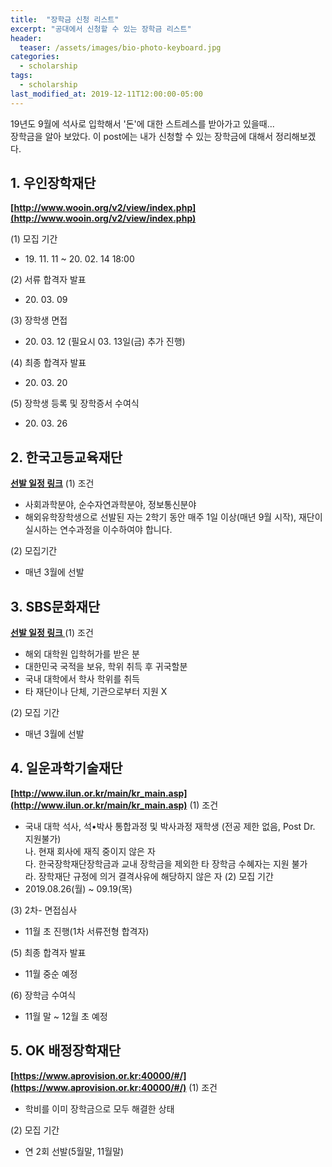 ```yaml
---
title:  "장학금 신청 리스트"
excerpt: "공대에서 신청할 수 있는 장학금 리스트"
header:
  teaser: /assets/images/bio-photo-keyboard.jpg
categories:
  - scholarship
tags:
  - scholarship
last_modified_at: 2019-12-11T12:00:00-05:00
---
```

19년도 9월에 석사로 입학해서 '돈'에 대한 스트레스를 받아가고 있을때...   
장학금을 알아 보았다.
이 post에는 내가 신청할 수 있는 장학금에 대해서 정리해보겠다.

## 1. 우인장학재단

**[http://www.wooin.org/v2/view/index.php](http://www.wooin.org/v2/view/index.php)**

(1) 모집 기간
- 19\. 11. 11 ~ 20. 02. 14 18:00

(2) 서류 합격자 발표
-  20\. 03\. 09
 
(3) 장학생 면접
- 20\. 03\. 12  (필요시 03. 13일(금) 추가 진행)

(4) 최종 합격자 발표
- 20\. 03\. 20

(5) 장학생 등록 및 장학증서 수여식
- 20\. 03\. 26

## 2. 한국고등교육재단
**[선발 일정 링크](https://www.kfas.or.kr/ScholarShip/ScholarShip0201.aspx)**
(1) 조건
- 사회과학분야, 순수자연과학분야, 정보통신분야
- 해외유학장학생으로 선발된 자는 2학기 동안 매주 1일 이상(매년 9월 시작), 재단이 실시하는 연수과정을 이수하여야 합니다.

(2) 모집기간
- 매년 3월에 선발

## 3. SBS문화재단

**[선발 일정 링크 ](http://foundation.sbs.co.kr/culture.cmd?act=agendaFutureHumanGuideline)**
(1) 조건 
- 해외 대학원  입학허가를 받은 분
-  대한민국 국적을 보유, 학위 취득 후 귀국할분
- 국내 대학에서 학사 학위를 취득
- 타 재단이나 단체, 기관으로부터 지원 X

(2) 모집 기간
- 매년 3월에 선발
	
## 4. 일운과학기술재단

**[http://www.ilun.or.kr/main/kr_main.asp](http://www.ilun.or.kr/main/kr_main.asp)**
(1) 조건 
- 국내 대학 석사, 석•박사 통합과정 및 박사과정 재학생 (전공 제한 없음, Post Dr. 지원불가)  
나. 현재 회사에 재직 중이지 않은 자  
다. 한국장학재단장학금과 교내 장학금을 제외한 타 장학금 수혜자는 지원 불가  
라. 장학재단 규정에 의거 결격사유에 해당하지 않은 자
(2) 모집 기간
-  2019.08.26(월) ~ 09.19(목)  

(3) 2차- 면접심사
- 11월 초 진행(1차 서류전형 합격자)  

(5) 최종 합격자 발표
- 11월 중순 예정  

(6) 장학금 수여식
- 11월 말 ~ 12월 초 예정

## 5. OK 배정장학재단
**[https://www.aprovision.or.kr:40000/#/](https://www.aprovision.or.kr:40000/#/)**
(1) 조건
- 학비를 이미 장학금으로 모두 해결한 상태

(2) 모집 기간
- 연 2회 선발(5월말, 11월말)

<!--stackedit_data:
eyJoaXN0b3J5IjpbNDIxNzM3MjA3LC0xNDQ1NTQ3MjQ5LC02OT
Y2NzAxNjEsMzk0NzIyMDMsLTExODI0NzQ4MjddfQ==
-->